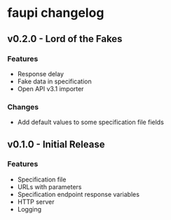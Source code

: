 # faupi changelog

## v0.2.0 - Lord of the Fakes

### Features
- Response delay
- Fake data in specification
- Open API v3.1 importer

### Changes
- Add default values to some specification file fields

## v0.1.0 - Initial Release

### Features
- Specification file
- URLs with parameters
- Specification endpoint response variables
- HTTP server
- Logging
